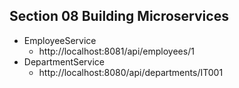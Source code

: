 ## Section 08 Building Microservices

- EmployeeService 
  - http://localhost:8081/api/employees/1
- DepartmentService
  - http://localhost:8080/api/departments/IT001

